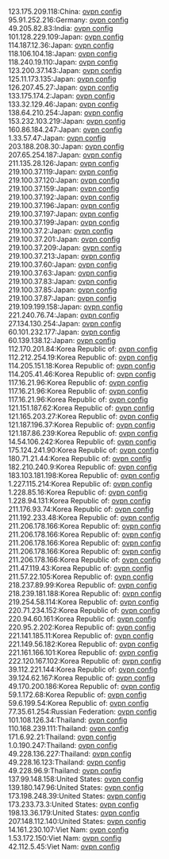 123.175.209.118:China: [ovpn config](vpn/123_175_209_118.ovpn)  
95.91.252.216:Germany: [ovpn config](vpn/95_91_252_216.ovpn)  
49.205.82.83:India: [ovpn config](vpn/49_205_82_83.ovpn)  
101.128.229.109:Japan: [ovpn config](vpn/101_128_229_109.ovpn)  
114.187.12.36:Japan: [ovpn config](vpn/114_187_12_36.ovpn)  
118.106.104.18:Japan: [ovpn config](vpn/118_106_104_18.ovpn)  
118.240.19.110:Japan: [ovpn config](vpn/118_240_19_110.ovpn)  
123.200.37.143:Japan: [ovpn config](vpn/123_200_37_143.ovpn)  
125.11.173.135:Japan: [ovpn config](vpn/125_11_173_135.ovpn)  
126.207.45.27:Japan: [ovpn config](vpn/126_207_45_27.ovpn)  
133.175.174.2:Japan: [ovpn config](vpn/133_175_174_2.ovpn)  
133.32.129.46:Japan: [ovpn config](vpn/133_32_129_46.ovpn)  
138.64.210.254:Japan: [ovpn config](vpn/138_64_210_254.ovpn)  
153.232.103.219:Japan: [ovpn config](vpn/153_232_103_219.ovpn)  
160.86.184.247:Japan: [ovpn config](vpn/160_86_184_247.ovpn)  
1.33.57.47:Japan: [ovpn config](vpn/1_33_57_47.ovpn)  
203.188.208.30:Japan: [ovpn config](vpn/203_188_208_30.ovpn)  
207.65.254.187:Japan: [ovpn config](vpn/207_65_254_187.ovpn)  
211.135.28.126:Japan: [ovpn config](vpn/211_135_28_126.ovpn)  
219.100.37.119:Japan: [ovpn config](vpn/219_100_37_119.ovpn)  
219.100.37.120:Japan: [ovpn config](vpn/219_100_37_120.ovpn)  
219.100.37.159:Japan: [ovpn config](vpn/219_100_37_159.ovpn)  
219.100.37.192:Japan: [ovpn config](vpn/219_100_37_192.ovpn)  
219.100.37.196:Japan: [ovpn config](vpn/219_100_37_196.ovpn)  
219.100.37.197:Japan: [ovpn config](vpn/219_100_37_197.ovpn)  
219.100.37.199:Japan: [ovpn config](vpn/219_100_37_199.ovpn)  
219.100.37.2:Japan: [ovpn config](vpn/219_100_37_2.ovpn)  
219.100.37.201:Japan: [ovpn config](vpn/219_100_37_201.ovpn)  
219.100.37.209:Japan: [ovpn config](vpn/219_100_37_209.ovpn)  
219.100.37.213:Japan: [ovpn config](vpn/219_100_37_213.ovpn)  
219.100.37.60:Japan: [ovpn config](vpn/219_100_37_60.ovpn)  
219.100.37.63:Japan: [ovpn config](vpn/219_100_37_63.ovpn)  
219.100.37.83:Japan: [ovpn config](vpn/219_100_37_83.ovpn)  
219.100.37.85:Japan: [ovpn config](vpn/219_100_37_85.ovpn)  
219.100.37.87:Japan: [ovpn config](vpn/219_100_37_87.ovpn)  
219.109.199.158:Japan: [ovpn config](vpn/219_109_199_158.ovpn)  
221.240.76.74:Japan: [ovpn config](vpn/221_240_76_74.ovpn)  
27.134.130.254:Japan: [ovpn config](vpn/27_134_130_254.ovpn)  
60.101.232.177:Japan: [ovpn config](vpn/60_101_232_177.ovpn)  
60.139.138.12:Japan: [ovpn config](vpn/60_139_138_12.ovpn)  
112.170.201.84:Korea Republic of: [ovpn config](vpn/112_170_201_84.ovpn)  
112.212.254.19:Korea Republic of: [ovpn config](vpn/112_212_254_19.ovpn)  
114.205.151.18:Korea Republic of: [ovpn config](vpn/114_205_151_18.ovpn)  
114.205.41.46:Korea Republic of: [ovpn config](vpn/114_205_41_46.ovpn)  
117.16.21.96:Korea Republic of: [ovpn config](vpn/117_16_21_96.ovpn)  
117.16.21.96:Korea Republic of: [ovpn config](vpn/117_16_21_96.ovpn)  
117.16.21.96:Korea Republic of: [ovpn config](vpn/117_16_21_96.ovpn)  
121.151.187.62:Korea Republic of: [ovpn config](vpn/121_151_187_62.ovpn)  
121.165.203.27:Korea Republic of: [ovpn config](vpn/121_165_203_27.ovpn)  
121.187.196.37:Korea Republic of: [ovpn config](vpn/121_187_196_37.ovpn)  
121.187.86.239:Korea Republic of: [ovpn config](vpn/121_187_86_239.ovpn)  
14.54.106.242:Korea Republic of: [ovpn config](vpn/14_54_106_242.ovpn)  
175.124.241.90:Korea Republic of: [ovpn config](vpn/175_124_241_90.ovpn)  
180.71.21.44:Korea Republic of: [ovpn config](vpn/180_71_21_44.ovpn)  
182.210.240.9:Korea Republic of: [ovpn config](vpn/182_210_240_9.ovpn)  
183.103.181.198:Korea Republic of: [ovpn config](vpn/183_103_181_198.ovpn)  
1.227.115.214:Korea Republic of: [ovpn config](vpn/1_227_115_214.ovpn)  
1.228.85.16:Korea Republic of: [ovpn config](vpn/1_228_85_16.ovpn)  
1.228.94.131:Korea Republic of: [ovpn config](vpn/1_228_94_131.ovpn)  
211.176.93.74:Korea Republic of: [ovpn config](vpn/211_176_93_74.ovpn)  
211.192.233.48:Korea Republic of: [ovpn config](vpn/211_192_233_48.ovpn)  
211.206.178.166:Korea Republic of: [ovpn config](vpn/211_206_178_166.ovpn)  
211.206.178.166:Korea Republic of: [ovpn config](vpn/211_206_178_166.ovpn)  
211.206.178.166:Korea Republic of: [ovpn config](vpn/211_206_178_166.ovpn)  
211.206.178.166:Korea Republic of: [ovpn config](vpn/211_206_178_166.ovpn)  
211.206.178.166:Korea Republic of: [ovpn config](vpn/211_206_178_166.ovpn)  
211.47.119.43:Korea Republic of: [ovpn config](vpn/211_47_119_43.ovpn)  
211.57.22.105:Korea Republic of: [ovpn config](vpn/211_57_22_105.ovpn)  
218.237.89.99:Korea Republic of: [ovpn config](vpn/218_237_89_99.ovpn)  
218.239.181.188:Korea Republic of: [ovpn config](vpn/218_239_181_188.ovpn)  
219.254.58.114:Korea Republic of: [ovpn config](vpn/219_254_58_114.ovpn)  
220.71.234.152:Korea Republic of: [ovpn config](vpn/220_71_234_152.ovpn)  
220.94.60.161:Korea Republic of: [ovpn config](vpn/220_94_60_161.ovpn)  
220.95.2.202:Korea Republic of: [ovpn config](vpn/220_95_2_202.ovpn)  
221.141.185.11:Korea Republic of: [ovpn config](vpn/221_141_185_11.ovpn)  
221.149.56.182:Korea Republic of: [ovpn config](vpn/221_149_56_182.ovpn)  
221.161.166.101:Korea Republic of: [ovpn config](vpn/221_161_166_101.ovpn)  
222.120.167.102:Korea Republic of: [ovpn config](vpn/222_120_167_102.ovpn)  
39.112.221.144:Korea Republic of: [ovpn config](vpn/39_112_221_144.ovpn)  
39.124.62.167:Korea Republic of: [ovpn config](vpn/39_124_62_167.ovpn)  
49.170.200.186:Korea Republic of: [ovpn config](vpn/49_170_200_186.ovpn)  
59.1.172.68:Korea Republic of: [ovpn config](vpn/59_1_172_68.ovpn)  
59.6.199.54:Korea Republic of: [ovpn config](vpn/59_6_199_54.ovpn)  
77.35.61.254:Russian Federation: [ovpn config](vpn/77_35_61_254.ovpn)  
101.108.126.34:Thailand: [ovpn config](vpn/101_108_126_34.ovpn)  
110.168.239.111:Thailand: [ovpn config](vpn/110_168_239_111.ovpn)  
171.6.92.21:Thailand: [ovpn config](vpn/171_6_92_21.ovpn)  
1.0.190.247:Thailand: [ovpn config](vpn/1_0_190_247.ovpn)  
49.228.136.227:Thailand: [ovpn config](vpn/49_228_136_227.ovpn)  
49.228.16.123:Thailand: [ovpn config](vpn/49_228_16_123.ovpn)  
49.228.96.9:Thailand: [ovpn config](vpn/49_228_96_9.ovpn)  
137.99.148.158:United States: [ovpn config](vpn/137_99_148_158.ovpn)  
139.180.147.96:United States: [ovpn config](vpn/139_180_147_96.ovpn)  
173.198.248.39:United States: [ovpn config](vpn/173_198_248_39.ovpn)  
173.233.73.3:United States: [ovpn config](vpn/173_233_73_3.ovpn)  
198.13.36.179:United States: [ovpn config](vpn/198_13_36_179.ovpn)  
207.148.112.140:United States: [ovpn config](vpn/207_148_112_140.ovpn)  
14.161.230.107:Viet Nam: [ovpn config](vpn/14_161_230_107.ovpn)  
1.53.172.150:Viet Nam: [ovpn config](vpn/1_53_172_150.ovpn)  
42.112.5.45:Viet Nam: [ovpn config](vpn/42_112_5_45.ovpn)  
